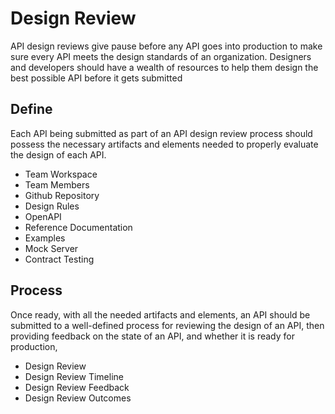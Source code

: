 # Design Review
API design reviews give pause before any API goes into production to make sure every API meets the design standards of an organization. Designers and developers should have a wealth of resources to help them design the best possible API before it gets submitted

## Define
Each API being submitted as part of an API design review process should possess the necessary artifacts and elements needed to properly evaluate the design of each API.

- Team Workspace
- Team Members
- Github Repository
- Design Rules
- OpenAPI
- Reference Documentation
- Examples
- Mock Server
- Contract Testing

## Process
Once ready, with all the needed artifacts and elements, an API should be submitted to a well-defined process for reviewing the design of an API, then providing feedback on the state of an API, and whether it is ready for production, 

- Design Review 
- Design Review Timeline
- Design Review Feedback
- Design Review Outcomes

